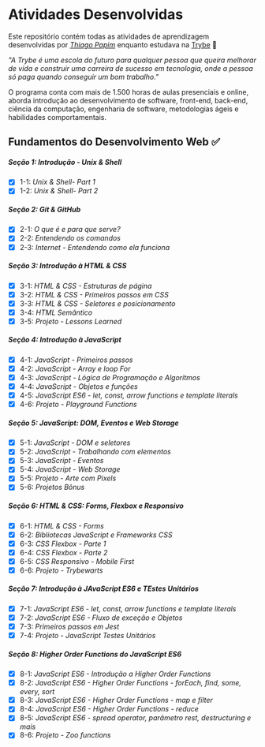 # Atividades Desenvolvidas

Este repositório contém todas as atividades de aprendizagem desenvolvidas por _[Thiago Papim](https://www.linkedin.com/in/thiago-papim-3b09b6252)_ enquanto estudava na [Trybe](https://www.betrybe.com/) :rocket:

_"A Trybe é uma escola do futuro para qualquer pessoa que queira melhorar de vida e construir uma carreira de sucesso em tecnologia, onde a pessoa só paga quando conseguir um bom trabalho."_

O programa conta com mais de 1.500 horas de aulas presenciais e online, aborda introdução ao desenvolvimento de software, front-end, back-end, ciência da computação, engenharia de software, metodologias ágeis e habilidades comportamentais.

## Fundamentos do Desenvolvimento Web :white_check_mark:

##### Seção 1: Introdução - Unix & Shell

- [X] 1-1: _Unix & Shell- Part 1_
- [X] 1-2: _Unix & Shell- Part 2_

##### Seção 2: Git & GitHub

- [X] 2-1: _O que é e para que serve?_
- [X] 2-2: _Entendendo os comandos_
- [X] 2-3: _Internet - Entendendo como ela funciona_

##### Seção 3: Introdução à HTML & CSS

 - [x] 3-1: _HTML & CSS - Estruturas de página_
 - [x] 3-2: _HTML & CSS - Primeiros passos em CSS_
 - [x] 3-3: _HTML & CSS - Seletores e posicionamento_
 - [x] 3-4: _HTML Semântico_
 - [x] 3-5: _Projeto - Lessons Learned_

 ##### Seção 4: Introdução à JavaScript

 - [x] 4-1: _JavaScript - Primeiros passos_
 - [x] 4-2: _JavaScript - Array e loop For_
 - [x] 4-3: _JavaScript - Lógica de Programação e Algoritmos_
 - [x] 4-4: _JavaScript - Objetos e funções_
 - [x] 4-5: _JavaScript ES6 - let, const, arrow functions e template literals_  
 - [x] 4-6: _Projeto - Playground Functions_

 ##### Seção 5: JavaScript: DOM, Eventos e Web Storage

 - [x] 5-1: _JavaScript - DOM e seletores_
 - [x] 5-2: _JavaScript - Trabalhando com elementos_
 - [x] 5-3: _JavaScript - Eventos_
 - [x] 5-4: _JavaScript - Web Storage_
 - [x] 5-5: _Projeto - Arte com Pixels_
 - [x] 5-6: _Projetos Bônus_

 ##### Seção 6: HTML & CSS: Forms, Flexbox e Responsivo

 - [x] 6-1: _HTML & CSS - Forms_
 - [x] 6-2: _Bibliotecas JavaScript e Frameworks CSS_
 - [x] 6-3: _CSS Flexbox - Parte 1_
 - [x] 6-4: _CSS Flexbox - Parte 2_
 - [x] 6-5: _CSS Responsivo - Mobile First_
 - [x] 6-6: _Projeto - Trybewarts_

 ##### Seção 7: Introdução à JAvaScript ES6 e TEstes Unitários

 - [x] 7-1: _JavaScript ES6 - let, const, arrow functions e template literals_
 - [x] 7-2: _JavaScript ES6 - Fluxo de exceção e Objetos_
 - [x] 7-3: _Primeiros passos em Jest_
 - [x] 7-4: _Projeto - JavaScript Testes Unitários_

 ##### Seção 8: Higher Order Functions do JavaScript ES6

 - [x] 8-1: _JavaScript ES6 - Introdução a Higher Order Functions_
 - [x] 8-2: _JavaScript ES6 - Higher Order Functions - forEach, find, some, every, sort_
 - [x] 8-3: _JavaScript ES6 - Higher Order Functions - map e filter_
 - [x] 8-4: _JavaScript ES6 - Higher Order Functions - reduce_
 - [x] 8-5: _JavaScript ES6 - spread operator, parâmetro rest, destructuring e mais_
 - [x] 8-6: _Projeto - Zoo functions_
